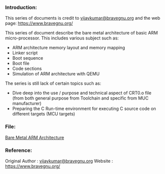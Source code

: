 ### Introduction:
This series of documents is credit to <vijaykumar@bravegnu.org> and the web page:
https://www.bravegnu.org/

This series of document describe the bare metal architecture of basic ARM 
micro-processor. This includes various subject such as:
- ARM architecture memory layout and memory mapping
- Linker script
- Boot sequence
- Boot file
- Code sections
- Simulation of ARM architecture with QEMU

The series is still lack of certain topics such as:
- Dive deep into the use / purpose and technical aspect of CRT0.o file
(from both general purpose from Toolchain and specific from MUC manufacturer)
- Preparing the C Run-time environment for executing C source code on 
different targets (MCU targets)

### File:
[Bare Metal ARM Architecture](bare_metal_arm_vijay.pdf)

### Reference:
Original Author	: vijaykumar@bravegnu.org
Website			    : https://www.bravegnu.org/


